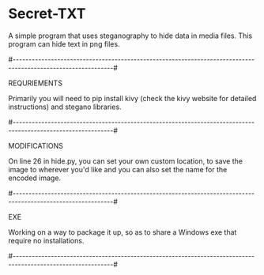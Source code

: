 # Secret-TXT
A simple program that uses steganography to hide data in media files. This program can hide text in png files.

#-------------------------------------------------------------------------------------------------------------#

REQURIEMENTS

Primarily you will need to pip install kivy (check the kivy website for detailed instructions) and stegano libraries.

#-------------------------------------------------------------------------------------------------------------#

MODIFICATIONS

On line 26 in hide.py, you can set your own custom location, to save the image to wherever you'd like and you can also set the name for the encoded image.

#-------------------------------------------------------------------------------------------------------------#

EXE

Working on a way to package it up, so as to share a Windows exe that require no installations.

#-------------------------------------------------------------------------------------------------------------#
